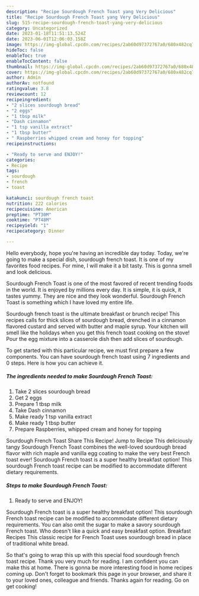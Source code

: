 ```yaml
---
description: "Recipe Sourdough French Toast yang Very Delicious"
title: "Recipe Sourdough French Toast yang Very Delicious"
slug: 515-recipe-sourdough-french-toast-yang-very-delicious
category: Uncategorized
date: 2023-01-18T11:51:13.524Z
date: 2023-06-01T12:06:03.158Z
image: https://img-global.cpcdn.com/recipes/2ab60d97372767a0/680x482cq70/sourdough-french-toast-recipe-main-photo.jpg
hideToc: false
enableToc: true
enableTocContent: false
thumbnail: https://img-global.cpcdn.com/recipes/2ab60d97372767a0/680x482cq70/sourdough-french-toast-recipe-main-photo.jpg
cover: https://img-global.cpcdn.com/recipes/2ab60d97372767a0/680x482cq70/sourdough-french-toast-recipe-main-photo.jpg
author: Admin
authorAv: notfound
ratingvalue: 3.8
reviewcount: 12
recipeingredient:
- "2 slices sourdough bread"
- "2 eggs"
- "1 tbsp milk"
- "Dash cinnamon"
- "1 tsp vanilla extract"
- "1 tbsp butter"
- " Raspberries whipped cream and honey for topping"
recipeinstructions:

- "Ready to serve and ENJOY!"
categories:
- Recipe
tags:
- sourdough
- french
- toast

katakunci: sourdough french toast 
nutrition: 222 calories
recipecuisine: American
preptime: "PT30M"
cooktime: "PT48M"
recipeyield: "1"
recipecategory: Dinner

---
```



Hello everybody, hope you're having an incredible day today. Today, we're going to make a special dish, sourdough french toast. It is one of my favorites food recipes. For mine, I will make it a bit tasty. This is gonna smell and look delicious.

Sourdough French Toast is one of the most favored of recent trending foods in the world. It is enjoyed by millions every day. It is simple, it is quick, it tastes yummy. They are nice and they look wonderful. Sourdough French Toast is something which I have loved my entire life.

Sourdough french toast is the ultimate breakfast or brunch recipe! This recipes calls for thick slices of sourdough bread, drenched in a cinnamon flavored custard and served with butter and maple syrup. Your kitchen will smell like the holidays when you get this french toast cooking on the stove! Pour the egg mixture into a casserole dish then add slices of sourdough.


To get started with this particular recipe, we must first prepare a few components. You can have sourdough french toast using 7 ingredients and 0 steps. Here is how you can achieve it.

<!--inarticleads1-->

##### The ingredients needed to make Sourdough French Toast:

1. Take 2 slices sourdough bread
1. Get 2 eggs
1. Prepare 1 tbsp milk
1. Take Dash cinnamon
1. Make ready 1 tsp vanilla extract
1. Make ready 1 tbsp butter
1. Prepare  Raspberries, whipped cream and honey for topping


Sourdough French Toast Share This Recipe! Jump to Recipe This deliciously tangy Sourdough French Toast combines the well-loved sourdough bread flavor with rich maple and vanilla egg coating to make the very best French toast ever! Sourdough French toast is a super healthy breakfast option! This sourdough French toast recipe can be modified to accommodate different dietary requirements. 

<!--inarticleads2-->

##### Steps to make Sourdough French Toast:


1. Ready to serve and ENJOY!

Sourdough French toast is a super healthy breakfast option! This sourdough French toast recipe can be modified to accommodate different dietary requirements. You can also omit the sugar to make a savory sourdough French toast. Who doesn&#39;t like a quick and easy breakfast option. Breakfast Recipes This classic recipe for French Toast uses sourdough bread in place of traditional white bread. 

So that's going to wrap this up with this special food sourdough french toast recipe. Thank you very much for reading. I am confident you can make this at home. There is gonna be more interesting food in home recipes coming up. Don't forget to bookmark this page in your browser, and share it to your loved ones, colleague and friends. Thanks again for reading. Go on get cooking!
